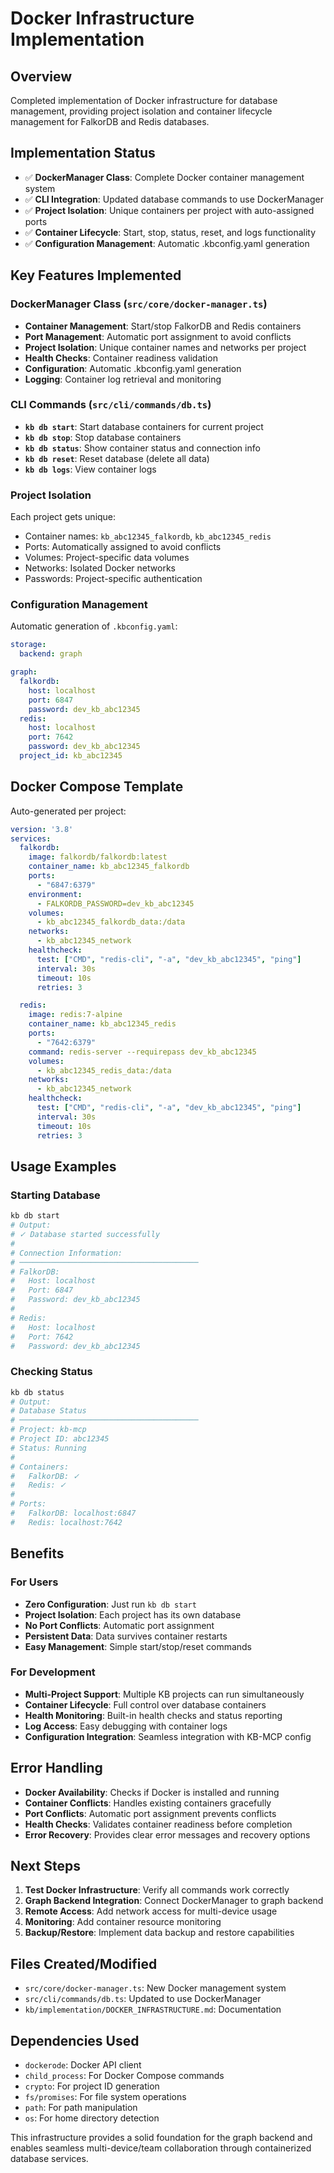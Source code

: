 # Docker Infrastructure Implementation

## Overview
Completed implementation of Docker infrastructure for database management, providing project isolation and container lifecycle management for FalkorDB and Redis databases.

## Implementation Status
- ✅ **DockerManager Class**: Complete Docker container management system
- ✅ **CLI Integration**: Updated database commands to use DockerManager
- ✅ **Project Isolation**: Unique containers per project with auto-assigned ports
- ✅ **Container Lifecycle**: Start, stop, status, reset, and logs functionality
- ✅ **Configuration Management**: Automatic .kbconfig.yaml generation

## Key Features Implemented

### DockerManager Class (`src/core/docker-manager.ts`)
- **Container Management**: Start/stop FalkorDB and Redis containers
- **Port Management**: Automatic port assignment to avoid conflicts
- **Project Isolation**: Unique container names and networks per project
- **Health Checks**: Container readiness validation
- **Configuration**: Automatic .kbconfig.yaml generation
- **Logging**: Container log retrieval and monitoring

### CLI Commands (`src/cli/commands/db.ts`)
- **`kb db start`**: Start database containers for current project
- **`kb db stop`**: Stop database containers
- **`kb db status`**: Show container status and connection info
- **`kb db reset`**: Reset database (delete all data)
- **`kb db logs`**: View container logs

### Project Isolation
Each project gets unique:
- Container names: `kb_abc12345_falkordb`, `kb_abc12345_redis`
- Ports: Automatically assigned to avoid conflicts
- Volumes: Project-specific data volumes
- Networks: Isolated Docker networks
- Passwords: Project-specific authentication

### Configuration Management
Automatic generation of `.kbconfig.yaml`:
```yaml
storage:
  backend: graph

graph:
  falkordb:
    host: localhost
    port: 6847
    password: dev_kb_abc12345
  redis:
    host: localhost
    port: 7642
    password: dev_kb_abc12345
  project_id: kb_abc12345
```

## Docker Compose Template
Auto-generated per project:
```yaml
version: '3.8'
services:
  falkordb:
    image: falkordb/falkordb:latest
    container_name: kb_abc12345_falkordb
    ports:
      - "6847:6379"
    environment:
      - FALKORDB_PASSWORD=dev_kb_abc12345
    volumes:
      - kb_abc12345_falkordb_data:/data
    networks:
      - kb_abc12345_network
    healthcheck:
      test: ["CMD", "redis-cli", "-a", "dev_kb_abc12345", "ping"]
      interval: 30s
      timeout: 10s
      retries: 3

  redis:
    image: redis:7-alpine
    container_name: kb_abc12345_redis
    ports:
      - "7642:6379"
    command: redis-server --requirepass dev_kb_abc12345
    volumes:
      - kb_abc12345_redis_data:/data
    networks:
      - kb_abc12345_network
    healthcheck:
      test: ["CMD", "redis-cli", "-a", "dev_kb_abc12345", "ping"]
      interval: 30s
      timeout: 10s
      retries: 3
```

## Usage Examples

### Starting Database
```bash
kb db start
# Output:
# ✓ Database started successfully
# 
# Connection Information:
# ────────────────────────────────────────
# FalkorDB:
#   Host: localhost
#   Port: 6847
#   Password: dev_kb_abc12345
# 
# Redis:
#   Host: localhost
#   Port: 7642
#   Password: dev_kb_abc12345
```

### Checking Status
```bash
kb db status
# Output:
# Database Status
# ────────────────────────────────────────
# Project: kb-mcp
# Project ID: abc12345
# Status: Running
# 
# Containers:
#   FalkorDB: ✓
#   Redis: ✓
# 
# Ports:
#   FalkorDB: localhost:6847
#   Redis: localhost:7642
```

## Benefits

### For Users
- **Zero Configuration**: Just run `kb db start`
- **Project Isolation**: Each project has its own database
- **No Port Conflicts**: Automatic port assignment
- **Persistent Data**: Data survives container restarts
- **Easy Management**: Simple start/stop/reset commands

### For Development
- **Multi-Project Support**: Multiple KB projects can run simultaneously
- **Container Lifecycle**: Full control over database containers
- **Health Monitoring**: Built-in health checks and status reporting
- **Log Access**: Easy debugging with container logs
- **Configuration Integration**: Seamless integration with KB-MCP config

## Error Handling
- **Docker Availability**: Checks if Docker is installed and running
- **Container Conflicts**: Handles existing containers gracefully
- **Port Conflicts**: Automatic port assignment prevents conflicts
- **Health Checks**: Validates container readiness before completion
- **Error Recovery**: Provides clear error messages and recovery options

## Next Steps
1. **Test Docker Infrastructure**: Verify all commands work correctly
2. **Graph Backend Integration**: Connect DockerManager to graph backend
3. **Remote Access**: Add network access for multi-device usage
4. **Monitoring**: Add container resource monitoring
5. **Backup/Restore**: Implement data backup and restore capabilities

## Files Created/Modified
- `src/core/docker-manager.ts`: New Docker management system
- `src/cli/commands/db.ts`: Updated to use DockerManager
- `kb/implementation/DOCKER_INFRASTRUCTURE.md`: Documentation

## Dependencies Used
- `dockerode`: Docker API client
- `child_process`: For Docker Compose commands
- `crypto`: For project ID generation
- `fs/promises`: For file system operations
- `path`: For path manipulation
- `os`: For home directory detection

This infrastructure provides a solid foundation for the graph backend and enables seamless multi-device/team collaboration through containerized database services.